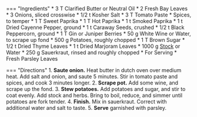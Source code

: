 === "Ingredients"
    * 3 T Clarified Butter or Neutral Oil
    * 2 Fresh Bay Leaves
    * 3 Onions, sliced crosswise
    * 1/2 t Kosher Salt
    * 3 T Tomato Paste
    * Spices, to temper
        * 1 T Sweet Paprika
        * 1 T Hot Paprika
        * 1 t Smoked Paprika
        * 1 t Dried Cayenne Pepper, ground
        * 1 t Caraway Seeds, crushed
        * 1/2 t Black Peppercorn, ground
        * 1 T Gin or Juniper Berries
    * 50 g White Wine or Water, to scrape up fond
    * 500 g Potatoes, roughly chopped
    * 1 T Brown Sugar
    * 1/2 t Dried Thyme Leaves
    * 1 t Dried Marjoram Leaves
    * 1000 g [Stock](../soups/stocks/vegetable-stock.md) or Water
    * 250 g Sauerkraut, rinsed and roughly chopped
    * For Serving
        * Fresh Parsley Leaves

=== "Directions"
    1. **Saute onion.** Heat butter in dutch oven over medium heat. Add salt and onion, and saute 5 minutes. Stir in tomato paste and spices, and cook 3 minutes longer.
    2. **Scrape pot.** Add some wine, and scrape up the fond.
    3. **Stew potatoes.** Add potatoes and sugar, and stir to coat evenly. Add stock and herbs. Bring to boil, reduce, and simmer until potatoes are fork tender.
    4. **Finish.** Mix in sauerkraut. Correct with additional water and salt to taste.
    5. **Serve** garnished with parsley.

[^michi]:
    Altenhuber, Michi.
[^grannies]:
    Beata. ["Szegediner Gulasch von Oma Beate - Rezept Video - Cooking Grannies."](https://www.youtube.com/watch?v=3mPaK0-dmXc) _YouTube: Cooking Grannies._ 15 December 2018.
